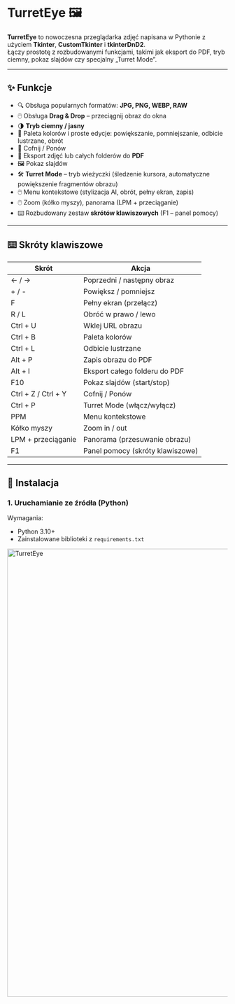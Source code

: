 # TurretEye 🖼️

**TurretEye** to nowoczesna przeglądarka zdjęć napisana w Pythonie z użyciem **Tkinter**, **CustomTkinter** i **tkinterDnD2**.  
Łączy prostotę z rozbudowanymi funkcjami, takimi jak eksport do PDF, tryb ciemny, pokaz slajdów czy specjalny „Turret Mode”.

---

## ✨ Funkcje

- 🔍 Obsługa popularnych formatów: **JPG, PNG, WEBP, RAW**
- 🖱️ Obsługa **Drag & Drop** – przeciągnij obraz do okna
- 🌗 **Tryb ciemny / jasny**
- 🎨 Paleta kolorów i proste edycje: powiększanie, pomniejszanie, odbicie lustrzane, obrót
- 🔄 Cofnij / Ponów
- 📂 Eksport zdjęć lub całych folderów do **PDF**
- 🖼️ Pokaz slajdów
- 🛠️ **Turret Mode** – tryb wieżyczki (śledzenie kursora, automatyczne powiększenie fragmentów obrazu)
- 🖱️ Menu kontekstowe (stylizacja AI, obrót, pełny ekran, zapis)
- 🖱️ Zoom (kółko myszy), panorama (LPM + przeciąganie)
- ⌨️ Rozbudowany zestaw **skrótów klawiszowych** (F1 – panel pomocy)

---

## ⌨️ Skróty klawiszowe

| Skrót              | Akcja                                                                 |
|--------------------|----------------------------------------------------------------------|
| ← / →              | Poprzedni / następny obraz                                           |
| + / -              | Powiększ / pomniejsz                                                 |
| F                  | Pełny ekran (przełącz)                                               |
| R / L              | Obróć w prawo / lewo                                                 |
| Ctrl + U           | Wklej URL obrazu                                                     |
| Ctrl + B           | Paleta kolorów                                                       |
| Ctrl + L           | Odbicie lustrzane                                                    |
| Alt + P            | Zapis obrazu do PDF                                                  |
| Alt + I            | Eksport całego folderu do PDF                                        |
| F10                | Pokaz slajdów (start/stop)                                           |
| Ctrl + Z / Ctrl + Y| Cofnij / Ponów                                                        |
| Ctrl + P           | Turret Mode (włącz/wyłącz)                                           |
| PPM                | Menu kontekstowe                                                     |
| Kółko myszy        | Zoom in / out                                                        |
| LPM + przeciąganie | Panorama (przesuwanie obrazu)                                        |
| F1                 | Panel pomocy (skróty klawiszowe)                                     |

---

## 🚀 Instalacja

### 1. Uruchamianie ze źródła (Python)

Wymagania:
- Python 3.10+
- Zainstalowane biblioteki z `requirements.txt`

<img width="1024" height="1024" alt="TurretEye" src="https://github.com/user-attachments/assets/52de14d0-6369-4cf0-b644-d007cb7b6ea4" />
